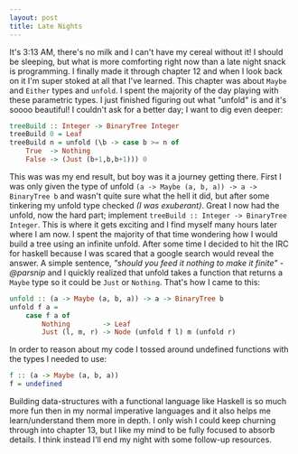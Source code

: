 ```yaml
---
layout: post
title: Late Nights
---
```

It's 3:13 AM, there's no milk and I can't have my cereal without it! I should be sleeping, but what is more comforting right now than a late night snack is programming. I finally made it through chapter 12 and when I look back on it I'm super stoked at all that I've learned. This chapter was about ```Maybe``` and ```Either``` types and ```unfold```. I spent the majority of the day playing with these parametric types. I just finished figuring out what "unfold" is and it's soooo beautiful! I couldn't ask for a better day; I want to dig even deeper:

>
``` haskell
treeBuild :: Integer -> BinaryTree Integer
treeBuild 0 = Leaf
treeBuild n = unfold (\b -> case b >= n of
    True  -> Nothing
    False -> (Just (b+1,b,b+1))) 0
```

This was was my end result, but boy was it a journey getting there. First I was only given the type of unfold ```(a -> Maybe (a, b, a)) -> a -> BinaryTree b``` and wasn't quite sure what the hell it did, but after some tinkering my unfold type checked *(I was exuberant)*. Great I now had the unfold, now the hard part; implement ```treeBuild :: Integer -> BinaryTree Integer```. This is where it gets exciting and I find myself many hours later where I am now. I spent the majority of that time wondering how I would build a tree using an infinite unfold. After some time I decided to hit the IRC for haskell because I was scared that a google search would reveal the answer. A simple sentence, *"should you feed it nothing to make it finite" -  @parsnip* and I quickly realized that unfold takes a function that returns a ```Maybe``` type so it could be ```Just``` or ```Nothing```. That's how I came to this:

>
``` haskell
unfold :: (a -> Maybe (a, b, a)) -> a -> BinaryTree b
unfold f a =
    case f a of
        Nothing        -> Leaf
        Just (l, m, r) -> Node (unfold f l) m (unfold r)
```

In order to reason about my code I tossed around undefined functions with the types I needed to use:

``` haskell
f :: (a -> Maybe (a, b, a))
f = undefined
```

Building data-structures with a functional language like Haskell is so much more fun then in my normal imperative languages and it also helps me learn/understand them more in depth. I only wish I could keep churning through into chapter 13, but I like my mind to be fully focused to absorb details. I think instead I'll end my night with some follow-up resources.

